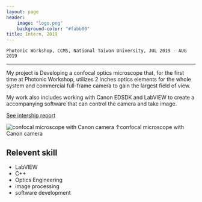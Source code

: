 ```yaml
---
layout: page
header:
    image: "logo.png"
    background-color: "#fabb00"
title: Intern, 2019
---
```


`Photonic Workshop, CCMS, National Taiwan University, JUL 2019 - AUG 2019`

---

My project is Developing a confocal optics microscope that, for the first time at Photonic Workshop, utilizes 2 inches optics elements for the whole system and commercial full-frame camera to gain the largest field of view.

My work also includes working with Canon EDSDK and LabVIEW to create a accompanying software that can control the camera and take image.

[See intership report](\docs\PW2019report.pdf)

![confocal microscope with Canon camera](https://i.imgur.com/uwwCllG.jpg)
&uarr;confocal microscope with Canon camera


## Relevent skill
- LabVIEW
- C++
- Optics Engineering
- image processing
- software development